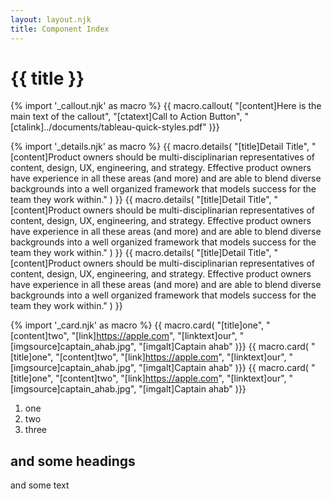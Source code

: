 ```yaml
---
layout: layout.njk
title: Component Index
---
```

# {{ title }}


{% import '_callout.njk' as macro %}
{{ macro.callout(
    "[content]Here is the main text of the callout", 
    "[ctatext]Call to Action Button", 
    "[ctalink]../documents/tableau-quick-styles.pdf"
    )}}


{% import '_details.njk' as macro %}
{{ macro.details(
    "[title]Detail Title", 
    "[content]Product owners should be multi-disciplinarian representatives of content, design, UX, engineering, and strategy. Effective product owners have experience in all these areas (and more) and are able to blend diverse backgrounds into a well organized framework that models success for the team they work within."
    ) }}
    {{ macro.details(
    "[title]Detail Title", 
    "[content]Product owners should be multi-disciplinarian representatives of content, design, UX, engineering, and strategy. Effective product owners have experience in all these areas (and more) and are able to blend diverse backgrounds into a well organized framework that models success for the team they work within."
    ) }}
    {{ macro.details(
    "[title]Detail Title", 
    "[content]Product owners should be multi-disciplinarian representatives of content, design, UX, engineering, and strategy. Effective product owners have experience in all these areas (and more) and are able to blend diverse backgrounds into a well organized framework that models success for the team they work within."
    ) }}


{% import '_card.njk' as macro %}
{{ macro.card(
    "[title]one",
    "[content]two",
    "[link]https://apple.com",
    "[linktext]our",
    "[imgsource]captain_ahab.jpg",
    "[imgalt]Captain ahab"
)}}
{{ macro.card(
    "[title]one",
    "[content]two",
    "[link]https://apple.com",
    "[linktext]our",
    "[imgsource]captain_ahab.jpg",
    "[imgalt]Captain ahab"
)}}
{{ macro.card(
    "[title]one",
    "[content]two",
    "[link]https://apple.com",
    "[linktext]our",
    "[imgsource]captain_ahab.jpg",
    "[imgalt]Captain ahab"
)}}

1. one
2. two
3. three

## and some headings
and some text